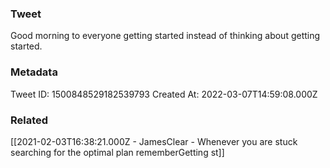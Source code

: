 ### Tweet
Good morning to everyone getting started instead of thinking about getting started.

### Metadata
Tweet ID: 1500848529182539793
Created At: 2022-03-07T14:59:08.000Z

### Related
[[2021-02-03T16:38:21.000Z - JamesClear - Whenever you are stuck searching for the optimal plan rememberGetting st]]


